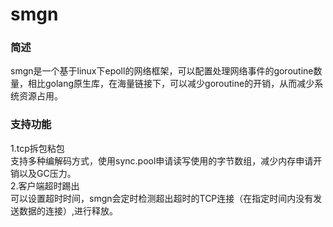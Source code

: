 # smgn
### 简述
smgn是一个基于linux下epoll的网络框架，可以配置处理网络事件的goroutine数量，相比golang原生库，在海量链接下，可以减少goroutine的开销，从而减少系统资源占用。
### 支持功能
1.tcp拆包粘包  
支持多种编解码方式，使用sync.pool申请读写使用的字节数组，减少内存申请开销以及GC压力。  
2.客户端超时踢出  
可以设置超时时间，smgn会定时检测超出超时的TCP连接（在指定时间内没有发送数据的连接）,进行释放。